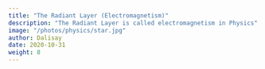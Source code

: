 ```yaml
---
title: "The Radiant Layer (Electromagnetism)"
description: "The Radiant Layer is called electromagnetism in Physics"
image: "/photos/physics/star.jpg"
author: Dalisay
date: 2020-10-31
weight: 8
---
```

